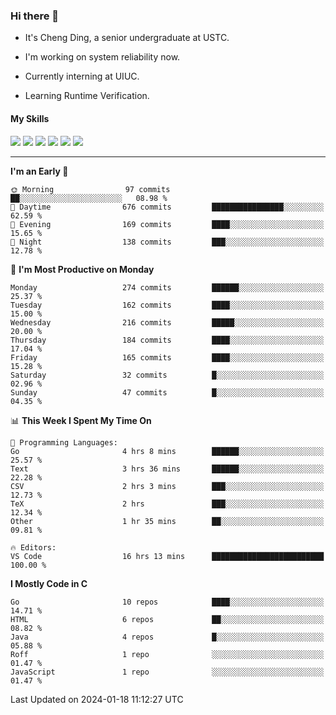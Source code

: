 ### Hi there 👋

* It's Cheng Ding, a senior undergraduate at USTC.
  
* I'm working on system reliability now.

* Currently interning at UIUC.

* Learning Runtime Verification.

#### My Skills

![](https://img.shields.io/badge/C++-65318e?logo=cplusplus&logoColor=fff)
![](https://img.shields.io/badge/Python-3e74a2?logo=python&logoColor=fff)
![](https://img.shields.io/badge/C-5654a2?logo=c&logoColor=fff)
![](https://img.shields.io/badge/Go-00aaff?logo=go&logoColor=fff)
![](https://img.shields.io/badge/Docker-0088ff?logo=docker&logoColor=fff)
![](https://img.shields.io/badge/Apache-D22128?logo=apache&logoColor=fff)

---
<!--START_SECTION:waka-->
**I'm an Early 🐤** 

```text
🌞 Morning                97 commits          ██░░░░░░░░░░░░░░░░░░░░░░░   08.98 % 
🌆 Daytime                676 commits         ████████████████░░░░░░░░░   62.59 % 
🌃 Evening                169 commits         ████░░░░░░░░░░░░░░░░░░░░░   15.65 % 
🌙 Night                  138 commits         ███░░░░░░░░░░░░░░░░░░░░░░   12.78 % 
```
📅 **I'm Most Productive on Monday** 

```text
Monday                   274 commits         ██████░░░░░░░░░░░░░░░░░░░   25.37 % 
Tuesday                  162 commits         ████░░░░░░░░░░░░░░░░░░░░░   15.00 % 
Wednesday                216 commits         █████░░░░░░░░░░░░░░░░░░░░   20.00 % 
Thursday                 184 commits         ████░░░░░░░░░░░░░░░░░░░░░   17.04 % 
Friday                   165 commits         ████░░░░░░░░░░░░░░░░░░░░░   15.28 % 
Saturday                 32 commits          █░░░░░░░░░░░░░░░░░░░░░░░░   02.96 % 
Sunday                   47 commits          █░░░░░░░░░░░░░░░░░░░░░░░░   04.35 % 
```


📊 **This Week I Spent My Time On** 

```text
💬 Programming Languages: 
Go                       4 hrs 8 mins        ██████░░░░░░░░░░░░░░░░░░░   25.57 % 
Text                     3 hrs 36 mins       ██████░░░░░░░░░░░░░░░░░░░   22.28 % 
CSV                      2 hrs 3 mins        ███░░░░░░░░░░░░░░░░░░░░░░   12.73 % 
TeX                      2 hrs               ███░░░░░░░░░░░░░░░░░░░░░░   12.34 % 
Other                    1 hr 35 mins        ██░░░░░░░░░░░░░░░░░░░░░░░   09.81 % 

🔥 Editors: 
VS Code                  16 hrs 13 mins      █████████████████████████   100.00 % 
```

**I Mostly Code in C** 

```text
Go                       10 repos            ████░░░░░░░░░░░░░░░░░░░░░   14.71 % 
HTML                     6 repos             ██░░░░░░░░░░░░░░░░░░░░░░░   08.82 % 
Java                     4 repos             █░░░░░░░░░░░░░░░░░░░░░░░░   05.88 % 
Roff                     1 repo              ░░░░░░░░░░░░░░░░░░░░░░░░░   01.47 % 
JavaScript               1 repo              ░░░░░░░░░░░░░░░░░░░░░░░░░   01.47 % 
```




 Last Updated on 2024-01-18 11:12:27 UTC
<!--END_SECTION:waka-->
